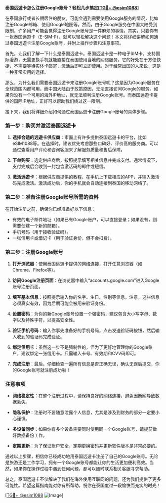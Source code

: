 **泰国远遊卡怎么注册Google账号？轻松几步搞定[[TG💪+ @esim1088](https://t.me/s/esim1088)]**

在泰国旅行或者长期居住的朋友，可能会遇到需要使用Google服务的情况，比如注册Google邮箱、使用Google地图等。然而，由于Google服务在中国大陆受到限制，许多用户可能会觉得注册Google账号是一件麻烦的事情。其实，只要你有一张泰国远遊卡（E-SIM卡），就可以轻松解决这个问题！本文将详细讲解如何通过泰国远遊卡注册Google账号，并附上操作步骤和注意事项。

首先，让我们了解一下什么是泰国远遊卡。泰国远遊卡是一种电子SIM卡，支持国际漫游，无需更换手机就能直接在泰国使用当地的网络服务。它的好处在于方便快捷，不需要等待实体卡邮寄，激活后即可立即使用。对于经常出国的人来说，这是一种非常实用的选择。

那么，为什么我们需要泰国远遊卡来注册Google账号呢？这是因为Google服务在全球范围内都可用，而中国大陆由于政策原因，无法直接访问Google的服务。如果你没有一个可用的海外IP地址，就无法顺利注册Google账号。而泰国远遊卡提供的国际IP地址，正好可以帮助我们绕过这一限制。

接下来，我们将详细介绍如何通过泰国远遊卡注册Google账号的具体步骤。

### 第一步：购买并激活泰国远遊卡

1. **选择合适的远遊卡供应商**：市面上有许多提供泰国远遊卡的平台，比如eSIM1088等。在选择时，建议优先考虑那些口碑好、评价高的服务商。可以通过查看用户评论和咨询客服来了解服务质量和售后保障。
   
2. **下单购买**：选定供应商后，按照提示填写相关信息并完成支付。通常情况下，支付完成后会收到一封包含激活码的邮件或短信。

3. **激活远遊卡**：根据供应商提供的教程，在手机上下载相应的APP，并输入激活码完成激活。激活成功后，你的手机就会自动连接到泰国的移动网络了。

### 第二步：准备注册Google账号所需的资料

在开始注册之前，确保你已经准备好以下信息：

- 有效的电子邮件地址（如果已有Google账户，可以直接登录；如果没有，则需要创建一个新的邮箱）。
- 手机号码（用于接收验证码）。
- 一张信用卡或借记卡（用于验证身份，但不会扣费）。

### 第三步：注册Google账号

1. **打开浏览器**：使用泰国远遊卡提供的网络连接，打开任意浏览器（如Chrome、Firefox等）。

2. **访问Google注册页面**：在浏览器中输入“accounts.google.com”进入Google账号注册页面。

3. **填写基本信息**：按照提示输入你的名字、生日、性别等信息。注意，这些信息必须真实有效，因为后期可能会被用来验证身份。

4. **设置密码**：为你的新Google账号设置一个强密码，建议包含大小写字母、数字以及特殊字符，以提高安全性。

5. **验证手机号码**：输入你事先准备好的手机号码，点击发送验证码按钮，然后输入收到的验证码完成验证。

6. **绑定信用卡**：虽然这一步不是强制性的，但为了更好地管理你的Google账户，建议绑定一张信用卡。只需输入卡号、有效期和CVV码即可。

7. **完成注册**：最后，仔细检查一遍所有信息是否正确无误，确认无误后提交，你的Google账号就注册成功啦！

### 注意事项

- **网络稳定性**：在整个注册过程中，请保持良好的网络连接，避免因断网导致数据丢失。
  
- **隐私保护**：注册时不要随意泄露个人信息，尤其是涉及到财务的部分一定要小心谨慎。

- **多设备同步**：如果你有多个设备需要同时使用同一个Google账号，请提前做好数据备份工作。

- **定期更新**：为了保证账户安全，定期更换密码并更新软件版本是非常必要的。

通过以上步骤，相信你已经成功地用泰国远遊卡注册了自己的Google账号。无论是旅游还是工作学习，拥有一个Google账号都能让你的生活更加便利高效。当然，如果你在操作过程中遇到任何问题，都可以随时联系相关客服寻求帮助。

总之，泰国远遊卡不仅解决了我们在海外使用互联网的问题，还为我们提供了更多可能性。希望这篇指南能对你有所帮助，祝你在泰国度过一段愉快而充实的时光！

[[TG💪+ @esim1088](https://t.me/s/esim1088) ![Image](https://i.postimg.cc/4NQfJmqS/Snipaste-2025-05-13-00-14-12.png)]